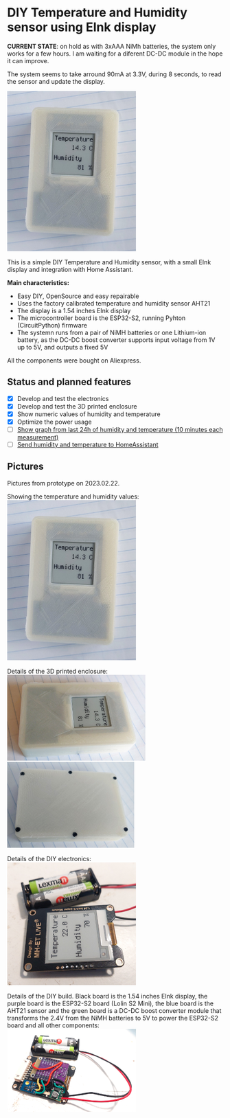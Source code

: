 # DIY Temperature and Humidity sensor using EInk display

**CURRENT STATE**: on hold as with 3xAAA NiMh batteries, the system only works for a few hours.
I am waiting for a diferent DC-DC module in the hope it can improve. 

The system seems to take arround 90mA at 3.3V, during 8 seconds, to read the sensor and update the display.

[<img src=prototype_01-2023.02.24.jpg width=300>](prototype_01-2023.02.24.jpg)

This is a simple DIY Temperature and Humidity sensor, with a small EInk display and integration with Home Assistant.

**Main characteristics:** 
* Easy DIY, OpenSource and easy repairable
* Uses the factory calibrated temperature and humidity sensor AHT21
* The display is a 1.54 inches EInk display
* The microcontroller board is the ESP32-S2, running Pyhton (CircuitPython) firmware
* The systemn runs from a pair of NiMH batteries or one Lithium-ion battery, as the DC-DC boost converter supports input voltage from 1V up to 5V, and outputs a fixed 5V

All the components were bought on Aliexpress.

## Status and planned features
- [x] Develop and test the electronics
- [x] Develop and test the 3D printed enclosure
- [x] Show numeric values of humidity and temperature
- [x] Optimize the power usage
- [ ] [Show graph from last 24h of humidity and temperature (10 minutes each measurement)](https://github.com/jposada202020/CircuitPython_uplot)
- [ ] [Send humidity and temperature to HomeAssistant](https://learn.adafruit.com/temperature-and-humidity-sensing-in-home-assistant-with-circuitpython)

## Pictures

Pictures from prototype on 2023.02.22.

Showing the temperature and humidity values:<br>
[<img src=prototype_01-2023.02.24.jpg width=300>](prototype_01-2023.02.24.jpg)

Details of the 3D printed enclosure:<br>
[<img src=prototype_02-2023.02.24.jpg width=322>](prototype_02-2023.02.24.jpg) [<img src=prototype_03-2023.02.24.jpg height=200>](prototype_03-2023.02.24.jpg)

Details of the DIY electronics:<br>
[<img src=prototype_01-2023.02.22.jpg width=300>](prototype_01-2023.02.22.jpg)

Details of the DIY build. Black board is the 1.54 inches EInk display, the purple board is the ESP32-S2 board (Lolin S2 Mini), the blue board is the AHT21 sensor and the green board is a DC-DC boost converter module that transforms the 2.4V from the NiMH batteries to 5V to power the ESP32-S2 board and all other components:<br>
[<img src=prototype_02-2023.02.22.jpg width=300>](prototype_02-2023.02.22.jpg)

